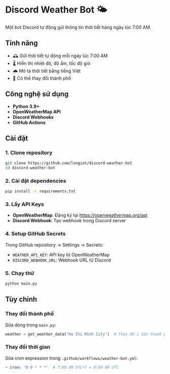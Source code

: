 # Discord Weather Bot 🌤️

Một bot Discord tự động gửi thông tin thời tiết hàng ngày lúc 7:00 AM.

## Tính năng
- 🕰️ Gửi thời tiết tự động mỗi ngày lúc 7:00 AM
- 🌡️ Hiển thị nhiệt độ, độ ẩm, tốc độ gió
- 🌧️ Mô tả thời tiết bằng tiếng Việt
- 📍 Có thể thay đổi thành phố

## Công nghệ sử dụng
- **Python 3.9+**
- **OpenWeatherMap API** 
- **Discord Webhooks**
- **GitHub Actions**

## Cài đặt

### 1. Clone repository
```bash
git clone https://github.com/longiot/discord-weather-bot
cd discord-weather-bot
```

### 2. Cài đặt dependencies
```bash
pip install -r requirements.txt
```

### 3. Lấy API Keys
- **OpenWeatherMap**: Đăng ký tại https://openweathermap.org/api
- **Discord Webhook**: Tạo webhook trong Discord server

### 4. Setup GitHub Secrets
Trong GitHub repository → Settings → Secrets:
- `WEATHER_API_KEY`: API key từ OpenWeatherMap
- `DISCORD_WEBHOOK_URL`: Webhook URL từ Discord

### 5. Chạy thử
```bash
python main.py
```

## Tùy chỉnh

### Thay đổi thành phố
Sửa dòng trong `main.py`:
```python
weather = get_weather_data("Ho Chi Minh City")  # Thay đổi tên thành phố
```

### Thay đổi thời gian
Sửa cron expression trong `.github/workflows/weather-bot.yml`:
```yaml
- cron: '0 0 * * *'  # 7:00 AM UTC+7 = 0:00 AM UTC
```
